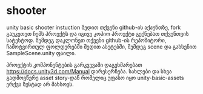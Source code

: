 # shooter
unity basic shooter instuction
შედით თქვენი github-ის აქაუნთზე, fork გაუკეთეთ ჩემს პროექტს და იგივე კოპიო პროექტი გექნებათ თქვენთვის სატესტოდ.
შემდეგ დაკლონეთ თქვენი github-ის რეპოზიტორი, ჩამოტვირთულ ფოლდერებში შედით ასეტებში, შემდეგ scene და გახსენით SampleScene.unity ფაილი.

პროექტის კომპონენტების გარკვევაში დაგეხმარებათ https://docs.unity3d.com/Manual დარესერჩება.
სახლები და სხვა გადმოვწერე asset story-დან რომელიც უფასო იყო unity-basic-assets ერქვა ზუსტად არ მახსოვს.
